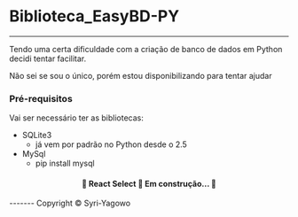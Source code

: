 # Biblioteca_EasyBD-PY
----------------------
Tendo uma certa dificuldade com a criação de banco de dados em Python decidi tentar facilitar.

Não sei se sou o único, porém estou disponibilizando para tentar ajudar

### Pré-requisitos
Vai ser necessário ter as bibliotecas:
<!--ts-->
   * SQLite3
      * já vem por padrão no Python desde o 2.5
   * MySql
      * pip install mysql
<!--te-->

<h4 align="center"> 
	🚧  React Select 🚀 Em construção...  🚧
</h4>
-------
Copyright © Syri-Yagowo
